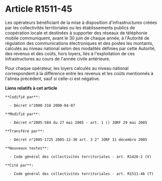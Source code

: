 # Article R1511-45

Les opérateurs bénéficiant de la mise à disposition d'infrastructures créées par les collectivités territoriales ou les
établissements publics de coopération locale et destinées à supporter des réseaux de téléphonie mobile communiquent, avant le
30 juin de chaque année, à l'Autorité de régulation des communications électroniques et des postes les montants, calculés au
niveau national selon des modalités définies par cette Autorité, des revenus et des coûts, hors loyers, liés à l'exploitation
de ces infrastructures au cours de l'année civile antérieure.

Pour chaque opérateur, les loyers calculés au niveau national correspondent à la différence entre les revenus et les coûts
mentionnés à l'alinéa précédent, sauf si celle-ci est négative.

**Liens relatifs à cet article**

	**Codifié par**:

	  - Décret n°2000-318 2000-04-07

	**Modifié par**:

	  - Décret n°2005-584 du 27 mai 2005 - art. 1 () JORF 29 mai 2005

	**Transféré par**:

	  - Décret n°2005-1725 2005-12-30 art. 3 2° JORF 31 décembre 2005

	**Nouveaux textes**:

	  - Code général des collectivités territoriales - art. R1426-2 (V)

	**Cité par**:

	  - Code général des collectivités territoriales - art. R1511-46 (T)
